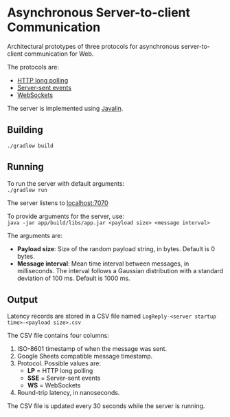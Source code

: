 # Asynchronous Server-to-client Communication

Architectural prototypes of three protocols for asynchronous server-to-client communication for Web.

The protocols are:
* [HTTP long polling](https://en.wikipedia.org/wiki/Push_technology#Long_polling)
* [Server-sent events](https://html.spec.whatwg.org/multipage/server-sent-events.html)
* [WebSockets](https://websockets.spec.whatwg.org/)

The server is implemented using [Javalin](https://javalin.io/).


## Building

`./gradlew build`


## Running

To run the server with default arguments:<br>
`./gradlew run`

The server listens to [localhost:7070](http://localhost:7070/)

To provide arguments for the server, use:<br>
`java -jar app/build/libs/app.jar <payload size> <message interval>`

The arguments are:
* **Payload size**:
  Size of the random payload string, in bytes.
  Default is 0 bytes.
* **Message interval**:
  Mean time interval between messages, in milliseconds.
  The interval follows a Gaussian distribution with a standard deviation of 100 ms.
  Default is 1000 ms.


## Output

Latency records are stored in a CSV file named
`LogReply-<server startup time>-<payload size>.csv`

The CSV file contains four columns:
1. ISO-8601 timestamp of when the message was sent.
2. Google Sheets compatible message timestamp.
3. Protocol. Possible values are:
   * **LP** = HTTP long polling
   * **SSE** = Server-sent events
   * **WS** = WebSockets
4. Round-trip latency, in nanoseconds.

The CSV file is updated every 30 seconds while the server is running.
